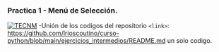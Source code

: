 ### Practica  1 - Menú de Selección.

[![TECNM](Logo "TECNM")](https://iconape.com/wp-content/png_logo_vector/instituto-tecnologico-de-tuxtla-gutierrez-logo.png "TECNM")
-Unión de los codigos del repositorio `<link>`:  https://github.com/lrioscoutino/curso-python/blob/main/ejercicios_intermedios/README.md un solo codigo.

